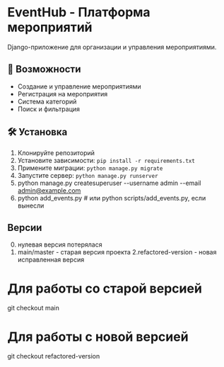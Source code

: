 # EventHub - Платформа мероприятий

Django-приложение для организации и управления мероприятиями.

## 🚀 Возможности

- Создание и управление мероприятиями
- Регистрация на мероприятия
- Система категорий
- Поиск и фильтрация

## 🛠️ Установка

1. Клонируйте репозиторий
2. Установите зависимости: `pip install -r requirements.txt`
3. Примените миграции: `python manage.py migrate`
4. Запустите сервер: `python manage.py runserver`
5. python manage.py createsuperuser --username admin --email admin@example.com
6. python add_events.py  # или python scripts/add_events.py, если вынесли

## Версии
0. нулевая версия потерялася
1. main/master - старая версия проекта
2.refactored-version - новая исправленная версия

# Для работы со старой версией
git checkout main
# Для работы с новой версией  
git checkout refactored-version